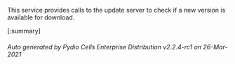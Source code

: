 






This service provides calls to the update server to check if a new version is available for download.

[:summary]

###### Auto generated by Pydio Cells Enterprise Distribution v2.2.4-rc1 on 26-Mar-2021
